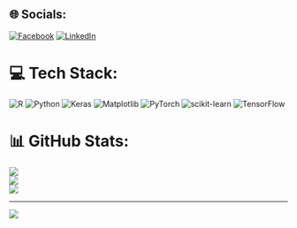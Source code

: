 

## 🌐 Socials:
[![Facebook](https://img.shields.io/badge/Facebook-%231877F2.svg?logo=Facebook&logoColor=white)](https://facebook.com/pudasainimohan) [![LinkedIn](https://img.shields.io/badge/LinkedIn-%230077B5.svg?logo=linkedin&logoColor=white)](https://linkedin.com/in/pudasainimohan) 

# 💻 Tech Stack:
![R](https://img.shields.io/badge/r-%23276DC3.svg?style=flat&logo=r&logoColor=white) ![Python](https://img.shields.io/badge/python-3670A0?style=flat&logo=python&logoColor=ffdd54) ![Keras](https://img.shields.io/badge/Keras-%23D00000.svg?style=flat&logo=Keras&logoColor=white) ![Matplotlib](https://img.shields.io/badge/Matplotlib-%23ffffff.svg?style=flat&logo=Matplotlib&logoColor=black) ![PyTorch](https://img.shields.io/badge/PyTorch-%23EE4C2C.svg?style=flat&logo=PyTorch&logoColor=white) ![scikit-learn](https://img.shields.io/badge/scikit--learn-%23F7931E.svg?style=flat&logo=scikit-learn&logoColor=white) ![TensorFlow](https://img.shields.io/badge/TensorFlow-%23FF6F00.svg?style=flat&logo=TensorFlow&logoColor=white)
# 📊 GitHub Stats:
![](https://github-readme-stats.vercel.app/api?username=pudasainimohan&theme=dark&hide_border=false&include_all_commits=false&count_private=false)<br/>
![](https://github-readme-streak-stats.herokuapp.com/?user=pudasainimohan&theme=dark&hide_border=false)<br/>
![](https://github-readme-stats.vercel.app/api/top-langs/?username=pudasainimohan&theme=dark&hide_border=false&include_all_commits=false&count_private=false&layout=compact)

---
[![](https://visitcount.itsvg.in/api?id=pudasainimohan&icon=0&color=0)](https://visitcount.itsvg.in)

<!-- Proudly created with GPRM ( https://gprm.itsvg.in ) -->
